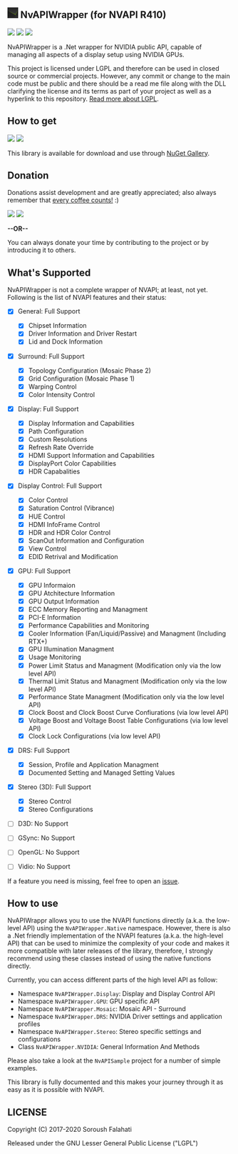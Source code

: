 ## <img src="NvAPIWrapper/Icon.png" width="24" alt="NvAPIWrapper"> NvAPIWrapper (for NVAPI R410)
[![](https://img.shields.io/github/license/falahati/NvAPIWrapper.svg?style=flat-square)](https://github.com/falahati/NvAPIWrapper/blob/master/LICENSE)
[![](https://img.shields.io/github/commit-activity/y/falahati/NvAPIWrapper.svg?style=flat-square)](https://github.com/falahati/NvAPIWrapper/commits/master)
[![](https://img.shields.io/github/issues/falahati/NvAPIWrapper.svg?style=flat-square)](https://github.com/falahati/NvAPIWrapper/issues)

NvAPIWrapper is a .Net wrapper for NVIDIA public API, capable of managing all aspects of a display setup using NVIDIA GPUs.

This project is licensed under LGPL and therefore can be used in closed source or commercial projects. However, any commit or change to the main code must be public and there should be a read me file along with the DLL clarifying the license and its terms as part of your project as well as a hyperlink to this repository. [Read more about LGPL](https://github.com/falahati/NvAPIWrapper/blob/master/LICENSE).

## How to get
[![](https://img.shields.io/nuget/dt/NvAPIWrapper.Net.svg?style=flat-square)](https://www.nuget.org/packages/NvAPIWrapper.Net)
[![](https://img.shields.io/nuget/v/NvAPIWrapper.Net.svg?style=flat-square)](https://www.nuget.org/packages/NvAPIWrapper.Net)

This library is available for download and use through <a href="https://www.nuget.org/packages/NvAPIWrapper.Net">NuGet Gallery</a>.

## Donation
Donations assist development and are greatly appreciated; also always remember that [every coffee counts!](https://media.makeameme.org/created/one-simply-does-i9k8kx.jpg) :)

[![](https://img.shields.io/badge/crypto-CoinPayments-8a00a3.svg?style=flat-square)](https://www.coinpayments.net/index.php?cmd=_donate&reset=1&merchant=820707aded07845511b841f9c4c335cd&item_name=Donate&currency=USD&amountf=20.00000000&allow_amount=1&want_shipping=0&allow_extra=1)
[![](https://img.shields.io/badge/shetab-ZarinPal-8a00a3.svg?style=flat-square)](https://zarinp.al/@falahati)

**--OR--**

You can always donate your time by contributing to the project or by introducing it to others.

## What's Supported
NvAPIWrapper is not a complete wrapper of NVAPI; at least, not yet. Following is the list of NVAPI features and their status:

- [X] General: Full Support
  - [X] Chipset Information
  - [X] Driver Information and Driver Restart
  - [X] Lid and Dock Information
        
- [X] Surround: Full Support
  - [X] Topology Configuration (Mosaic Phase 2)
  - [X] Grid Configuration (Mosaic Phase 1)
  - [X] Warping Control
  - [X] Color Intensity Control
        
- [X] Display: Full Support
  - [X] Display Information and Capabilities
  - [X] Path Configuration
  - [X] Custom Resolutions
  - [X] Refresh Rate Override
  - [X] HDMI Support Information and Capabilities
  - [X] DisplayPort Color Capabilities
  - [X] HDR Capabalities
  
- [X] Display Control: Full Support
  - [X] Color Control
  - [X] Saturation Control (Vibrance)
  - [X] HUE Control
  - [X] HDMI InfoFrame Control
  - [X] HDR and HDR Color Control
  - [X] ScanOut Information and Configuration
  - [X] View Control
  - [X] EDID Retrival and Modification
        
- [X] GPU: Full Support
  - [X] GPU Informaion
  - [X] GPU Atchitecture Information
  - [X] GPU Output Information
  - [X] ECC Memory Reporting and Managment
  - [X] PCI-E Information
  - [X] Performance Capabilities and Monitoring
  - [X] Cooler Information (Fan/Liquid/Passive) and Managment (Including RTX+)
  - [X] GPU Illumination Managment
  - [X] Usage Monitoring
  - [X] Power Limit Status and Managment (Modification only via the low level API)
  - [X] Thermal Limit Status and Managment (Modification only via the low level API)
  - [X] Performance State Managment (Modification only via the low level API)
  - [X] Clock Boost and Clock Boost Curve Confiurations (via low level API)
  - [X] Voltage Boost and Voltage Boost Table Configurations (via low level API)
  - [X] Clock Lock Configurations (via low level API)
        
- [X] DRS: Full Support
  - [X] Session, Profile and Application Managment
  - [X] Documented Setting and Managed Setting Values
        
- [X] Stereo (3D): Full Support
  - [X] Stereo Control
  - [X] Stereo Configurations
        
- [ ] D3D: No Support
- [ ] GSync: No Support
- [ ] OpenGL: No Support
- [ ] Vidio: No Support


If a feature you need is missing, feel free to open an [issue](https://github.com/falahati/NvAPIWrapper/issues).

## How to use
NvAPIWrappr allows you to use the NVAPI functions directly (a.k.a. the low-level API) using the `NvAPIWrapper.Native` namespace. However, there is also a .Net friendly implementation of the NVAPI features (a.k.a. the high-level API) that can be used to minimize the complexity of your code and makes it more compatible with later releases of the library, therefore, I strongly recommend using these classes instead of using the native functions directly.

Currently, you can access different parts of the high level API as follow:

* Namespace `NvAPIWrapper.Display`: Display and Display Control API
* Namespace `NvAPIWrapper.GPU`: GPU specific API
* Namespace `NvAPIWrapper.Mosaic`: Mosaic API - Surround
* Namespace `NvAPIWrapper.DRS`: NVIDIA Driver settings and application profiles
* Namespace `NvAPIWrapper.Stereo`: Stereo specific settings and configurations
* Class `NvAPIWrapper.NVIDIA`: General Information And Methods

Please also take a look at the `NvAPISample` project for a number of simple examples.

This library is fully documented and this makes your journey through it as easy as it is possible with NVAPI.

## LICENSE
Copyright (C) 2017-2020 Soroush Falahati

Released under the GNU Lesser General Public License ("LGPL")
